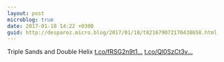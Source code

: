 ```yaml
---
layout: post
microblog: true
date: 2017-01-18 14:22 +0300
guid: http://desparoz.micro.blog/2017/01/18/t821679072170438658.html
---
```

Triple Sands and Double Helix [t.co/fRSG2n9t1...](https://t.co/fRSG2n9t1K) [t.co/Ql0SzCt3v...](https://t.co/Ql0SzCt3vt)
